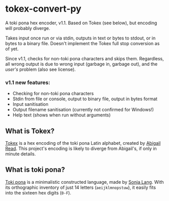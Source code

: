 # tokex-convert-py
A toki pona hex encoder, v1.1. Based on Tokex (see below), but encoding will probably diverge.

Takes input once run or via stdin, outputs in text or bytes to stdout, or in bytes to a binary file. Doesn't implement the Tokex full stop conversion as of yet.

Since v1.1, checks for non-toki pona characters and skips them. Regardless, all wrong output is due to wrong input (garbage in, garbage out), and the _user's_ problem (also see license).

### v1.1 new features:
- Checking for non-toki pona characters
- Stdin from file or console, output to binary file, output in bytes format
- Input sanitisation
- Output filename sanitisation (currently not confirmed for Windows!)
- Help text (shows when run without arguments)

## What is Tokex?
[Tokex](https://github.com/AbbyRead/Tokex/) is a hex encoding of the toki pona Latin alphabet, created by [Abigail Read](https://github.com/AbbyRead). This project's encoding is likely to diverge from Abigail's, if only in minute details.

## What is toki pona?
[Toki pona](https://tokipona.org/) is a minimalistic constructed language, made by [Sonja Lang](https://lang.sg/). With its orthographic inventory of just 14 letters (`aeijklmnopstuw`), it easily fits into the sixteen hex digits (`0-F`).
